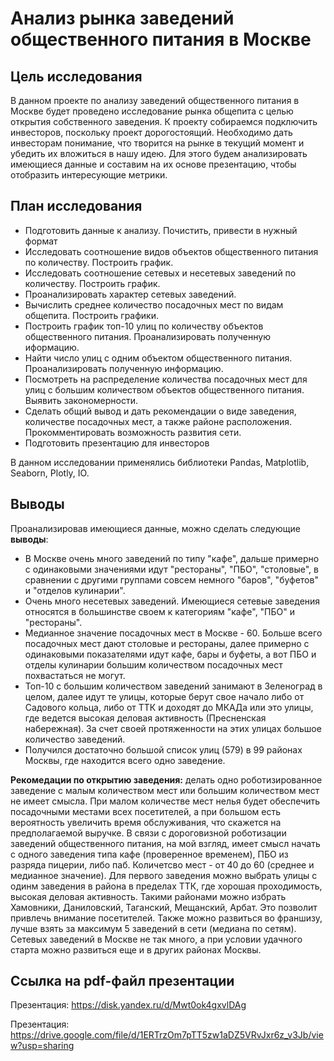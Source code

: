# Анализ рынка заведений общественного питания в Москве

## Цель исследования

В данном проекте по анализу заведений общественного питания в Москве будет проведено исследование рынка общепита с целью открытия собственного заведения. К проекту собираемся подключить инвесторов, поскольку проект дорогостоящий. Необходимо дать инвесторам понимание, что творится на рынке в текущий момент и убедить их вложиться в нашу идею. Для этого будем анализировать имеющиеся данные и составим на их основе презентацию, чтобы отобразить интересующие метрики.

## План исследования

- Подготовить данные к анализу. Почистить, привести в нужный формат
- Исследовать соотношение видов объектов общественного питания по количеству. Построить график.
- Исследовать соотношение сетевых и несетевых заведений по количеству. Построить график.
- Проанализировать характер сетевых заведений.
- Вычислить среднее количество посадочных мест по видам общепита. Построить графики.
- Построить график топ-10 улиц по количеству объектов общественного питания. Проанализировать полученную иформацию.
- Найти число улиц с одним объектом общественного питания. Проанализировать полученную информацию.
- Посмотреть на распределение количества посадочных мест для улиц с большим количеством объектов общественного питания. Выявить закономерности.
- Сделать общий вывод и дать рекомендации о виде заведения, количестве посадочных мест, а также районе расположения. Прокомментировать возможность развития сети.
- Подготовить презентацию для инвесторов

В данном исследовании применялись библиотеки Pandas, Matplotlib, Seaborn, Plotly, IO.

## Выводы

Проанализировав имеющиеся данные, можно сделать следующие **выводы**: 
- В Москве очень много заведений по типу "кафе", дальше примерно с одинаковыми значениями идут "рестораны", "ПБО", "столовые", в сравнении с другими группами совсем немного "баров", "буфетов" и "отделов кулинарии". 
- Очень много несетевых заведений. Имеющиеся сетевые заведения относятся в большинстве своем к категориям "кафе", "ПБО" и "рестораны". 
- Медианное значение посадочных мест в Москве - 60. Больше всего посадочных мест дают столовые и рестораны, далее примерно с одинаковыми показателями идут кафе, бары и буфеты, а вот ПБО и отделы кулинарии большим количеством посадочных мест похвастаться не могут. 
- Топ-10 с большим количеством заведений занимают в Зеленоград в целом, далее идут те улицы, которые берут свое начало либо от Садового кольца, либо от ТТК и доходят до МКАДа или это улицы, где ведется высокая деловая активность (Пресненская набережная). За счет своей протяженности на этих улицах большое количество заведений. 
- Получился достаточно большой список улиц (579) в 99 районах Москвы, где находится всего одно заведение. 

**Рекомедации по открытию заведения:** 
делать одно роботизированное заведение с малым количеством мест или большим количеством мест не имеет смысла. При малом количестве мест нелья будет обеспечить посадочными местами всех посетителей, а при большом есть вероятность увеличить время обслуживания, что скажется на предполагаемой выручке. В связи с дороговизной роботизации заведений общественного питания, на мой взгляд, имеет смысл начать с одного заведения типа кафе (проверенное временем), ПБО из разряда пицерии, либо паб. Количетсво мест - от 40 до 60 (среднее и медианное значение). Для первого заведения можно выбрать улицы с одинм заведения в района в пределах ТТК, где хорошая проходимость, высокая деловая активность. Такими районами можно избрать Хамовники, Даниловский, Таганский, Мещанский, Арбат. Это позволит привлечь внимание посетителей. Также можно развиться во франшизу, лучше взять за максимум 5 заведений в сети (медиана по сетям). Сетевых заведений в Москве не так много, а при условии удачного старта можно развиться еще и в других районах Москвы.

## Ссылка на pdf-файл презентации

Презентация: https://disk.yandex.ru/d/Mwt0ok4gxvlDAg

Презентация: https://drive.google.com/file/d/1ERTrzOm7pTT5zw1aDZ5VRvJxr6z_v3Jb/view?usp=sharing
